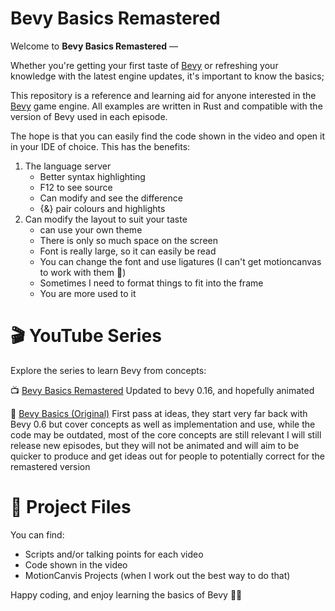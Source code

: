 # Bevy Basics Remastered

Welcome to **Bevy Basics Remastered** —

Whether you're getting your first taste of [Bevy](https://bevyengine.org/) or refreshing your knowledge with the latest engine updates, it's important to know the basics;

This repository is a reference and learning aid for anyone interested in the [Bevy](https://bevyengine.org/) game engine. All examples are written in Rust and compatible with the version of Bevy used in each episode.

The hope is that you can easily find the code shown in the video and open it in your IDE of choice.
This has the benefits:
 1. The language server
    - Better syntax highlighting
    - F12 to see source
    - Can modify and see the difference
    - {&} pair colours and highlights
  2. Can modify the layout to suit your taste
     - can use your own theme
     - There is only so much space on the screen
     - Font is really large, so it can easily be read
     - You can change the font and use ligatures (I can't get motioncanvas to work with them 🥲)
     - Sometimes I need to format things to fit into the frame
     - You are more used to it

# 🎬 YouTube Series

Explore the series to learn Bevy from concepts:

📺 [Bevy Basics Remastered](https://www.youtube.com/playlist?list=YOUR_REMATERED_PLAYLIST_LINK_HERE)
Updated to bevy 0.16, and hopefully animated

📼 [Bevy Basics (Original)](https://www.youtube.com/playlist?list=PL6uRoaCCw7GN_lJxpKS3j-KXuThRiSXc6)
First pass at ideas, they start very far back with Bevy 0.6 but cover concepts as well as implementation and use, while the code may be outdated, most of the core concepts are still relevant
I will still release new episodes, but they will not be animated and will aim to be quicker to produce and get ideas out for people to potentially correct for the remastered version

# 📂 Project Files
You can find:
 - Scripts and/or talking points for each video
 - Code shown in the video
 - MotionCanvis Projects (when I work out the best way to do that)

Happy coding, and enjoy learning the basics of Bevy 🚀🦀
